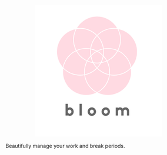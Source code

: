<p align="center">
    <img src="https://github.com/erictraaaan/bloom/blob/master/img/logo.png">
<!-- # ![alt text](https://github.com/erictraaaan/bloom/blob/master/img/logo.png "Bloom Logo") -->
</p>

Beautifully manage your work and break periods.
